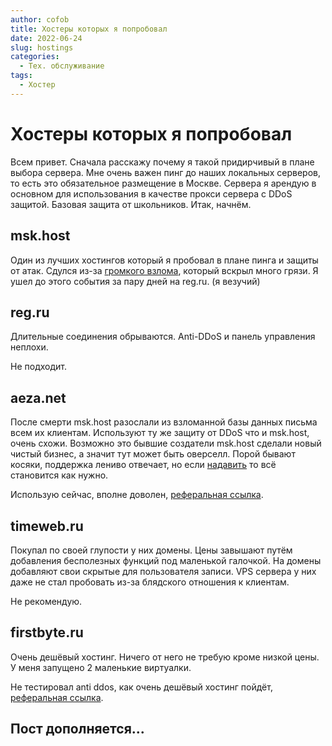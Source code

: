 ```yaml
---
author: cofob
title: Хостеры которых я попробовал
date: 2022-06-24
slug: hostings
categories:
  - Тех. обслуживание
tags:
  - Хостер
---
```


# Хостеры которых я попробовал

Всем привет. Сначала расскажу почему я такой придирчивый в плане выбора сервера. Мне очень важен пинг до наших локальных серверов, то есть это обязательное размещение в Москве. Сервера я арендую в основном для использования в качестве прокси сервера с DDoS защитой. Базовая защита от школьников. Итак, начнём.

## msk.host

Один из лучших хостингов который я пробовал в плане пинга и защиты от атак. Сдулся из-за [громкого взлома](https://ipfs.io/ipfs/bafybeidhudbkhxpemcjsuiaud3yth55gouckv2icynh5qwo4z5fsep5gk4), который вскрыл много грязи. Я ушел до этого события за пару дней на reg.ru. (я везучий)

## reg.ru

Длительные соединения обрываются. Anti-DDoS и панель управления неплохи.

Не подходит.

## aeza.net

После смерти msk.host разослали из взломанной базы данных письма всем их клиентам. Используют ту же защиту от DDoS что и msk.host, очень схожи. Возможно это бывшие создатели msk.host сделали новый чистый бизнес, а значит тут может быть оверселл. Порой бывают косяки, поддержка лениво отвечает, но если [надавить](https://ipfs.io/ipfs/bafybeibocihifzq4levfzq52ffnk3o7upcx6upqgxb3xzqnrlku5extp6i/aeza.html) то всё становится как нужно.

Использую сейчас, вполне доволен, [реферальная ссылка](https://aeza.net/?ref=346321).

## timeweb.ru

Покупал по своей глупости у них домены. Цены завышают путём добавления бесполезных функций под маленькой галочкой. На домены добавляют свои скрытые для пользователя записи. VPS сервера у них даже не стал пробовать из-за блядского отношения к клиентам.

Не рекомендую.

## firstbyte.ru

Очень дешёвый хостинг. Ничего от него не требую кроме низкой цены. У меня запущено 2 маленькие виртуалки.

Не тестировал anti ddos, как очень дешёвый хостинг пойдёт, [реферальная ссылка](https://aeza.net/?ref=346321).

## Пост дополняется...
